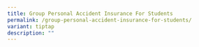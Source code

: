 ```yaml
---
title: Group Personal Accident Insurance For Students
permalink: /group-personal-accident-insurance-for-students/
variant: tiptap
description: ""
---
```


